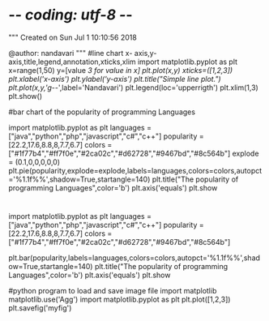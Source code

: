 # -*- coding: utf-8 -*-
"""
Created on Sun Jul  1 10:10:56 2018

@author: nandavari
"""
#line chart x- axis,y-axis,title,legend,annotation,xticks,xlim
import matplotlib.pyplot as plt
x=range(1,50)
y=[value *3 for value in x]
plt.plot(x,y)
xticks=([1,2,3])
plt.xlabel('x-axis')
plt.ylabel('y-axis')
plt.title("Simple line plot.")
plt.plot(x,y,'g*--',label='Nandavari')
plt.legend(loc='upperrigth')
plt.xlim(1,3)
plt.show()


#bar chart of the popularity of programming Languages

import matplotlib.pyplot as plt
languages = ["java","python","php","javascript","c#","c++"]
popularity = [22.2,17.6,8.8,8,7.7,6.7]
colors = ["#1f77b4","#ff7f0e","#2ca02c","#d62728","#9467bd","#8c564b"]
explode = (0.1,0,0,0,0,0)
plt.pie(popularity,explode=explode,labels=languages,colors=colors,autopct='%1.1f%%',shadow=True,startangle=140)
plt.title("The popularity of programming Languages",color='b')
plt.axis('equals')
plt.show          


#
import matplotlib.pyplot as plt
languages = ["java","python","php","javascript","c#","c++"]
popularity = [22.2,17.6,8.8,8,7.7,6.7]
colors = ["#1f77b4","#ff7f0e","#2ca02c","#d62728","#9467bd","#8c564b"]

plt.bar(popularity,labels=languages,colors=colors,autopct='%1.1f%%',shadow=True,startangle=140)
plt.title("The popularity of programming Languages",color='b')
plt.axis('equals')
plt.show 


#python program to load and save image file
import matplotlib
matplotlib.use('Agg')
import matplotlib.pyplot as plt
plt.plot([1,2,3])
plt.savefig('myfig')